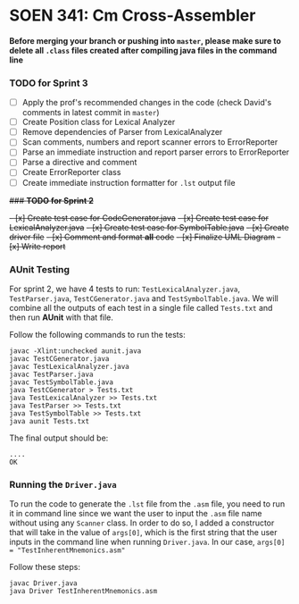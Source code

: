 
# SOEN 341: Cm Cross-Assembler

#### Before merging your branch or pushing into `master`, please make sure to delete all `.class` files created after compiling java files in the command line

### **TODO for Sprint 3**

- [ ] Apply the prof's recommended changes in the code (check David's comments in latest commit in `master`)
- [ ] Create Position class for Lexical Analyzer
- [ ] Remove dependencies of Parser from LexicalAnalyzer
- [ ] Scan comments, numbers and report scanner errors to ErrorReporter
- [ ] Parse an immediate instruction and report parser errors to ErrorReporter
- [ ] Parse a directive and comment
- [ ] Create ErrorReporter class
- [ ] Create immediate instruction formatter for `.lst` output file

~~### **TODO for Sprint 2**~~

~~- [x]  Create test case for CodeGenerator.java~~
~~- [x]  Create test case for LexicalAnalyzer.java~~
~~- [x]  Create test case for SymbolTable.java~~
~~- [x] Create driver file~~
~~- [x] Comment and format **all** code~~
~~- [x] Finalize UML Diagram~~
~~- [x] Write report~~


### **AUnit Testing**  

For sprint 2, we have 4 tests to run: `TestLexicalAnalyzer.java`, `TestParser.java`, `TestCGenerator.java` and `TestSymbolTable.java`.
We will combine all the outputs of each test in a single file called `Tests.txt` and then run **AUnit** with that file.

Follow the following commands to run the tests: 

```
javac -Xlint:unchecked aunit.java
javac TestCGenerator.java
javac TestLexicalAnalyzer.java 
javac TestParser.java 
javac TestSymbolTable.java 
java TestCGenerator > Tests.txt
java TestLexicalAnalyzer >> Tests.txt 
java TestParser >> Tests.txt 
java TestSymbolTable >> Tests.txt
java aunit Tests.txt
```

The final output should be:

```
....
OK
```

### Running the `Driver.java`
To run the code to generate the `.lst` file from the `.asm` file, you need to run it in command line since we want the user to input the `.asm` file name
without using any `Scanner` class. In order to do so, I added a constructor that will take in the value of `args[0]`, which is the first string that the user inputs in the command line when running `Driver.java`. In our case, `args[0] = "TestInherentMnemonics.asm"`

Follow these steps:

```
javac Driver.java
java Driver TestInherentMnemonics.asm
```

